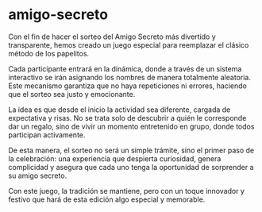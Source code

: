 # amigo-secreto
Con el fin de hacer el sorteo del Amigo Secreto más divertido y transparente, hemos creado un juego especial para reemplazar el clásico método de los papelitos.

Cada participante entrará en la dinámica, donde a través de un sistema interactivo se irán asignando los nombres de manera totalmente aleatoria. Este mecanismo garantiza que no haya repeticiones ni errores, haciendo que el sorteo sea justo y emocionante.

La idea es que desde el inicio la actividad sea diferente, cargada de expectativa y risas. No se trata solo de descubrir a quién le corresponde dar un regalo, sino de vivir un momento entretenido en grupo, donde todos participan activamente.

De esta manera, el sorteo no será un simple trámite, sino el primer paso de la celebración: una experiencia que despierta curiosidad, genera complicidad y asegura que cada uno tenga la oportunidad de sorprender a su amigo secreto.

Con este juego, la tradición se mantiene, pero con un toque innovador y festivo que hará de esta edición algo especial y memorable.
